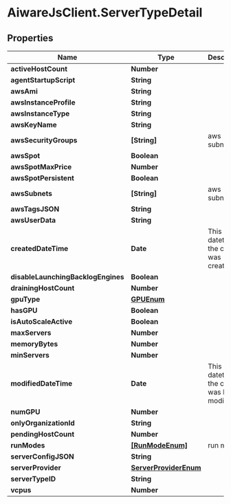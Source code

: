 # AiwareJsClient.ServerTypeDetail

## Properties

Name | Type | Description | Notes
------------ | ------------- | ------------- | -------------
**activeHostCount** | **Number** |  | [optional] 
**agentStartupScript** | **String** |  | [optional] 
**awsAmi** | **String** |  | [optional] 
**awsInstanceProfile** | **String** |  | [optional] 
**awsInstanceType** | **String** |  | [optional] 
**awsKeyName** | **String** |  | [optional] 
**awsSecurityGroups** | **[String]** | aws subnets | [optional] 
**awsSpot** | **Boolean** |  | [optional] 
**awsSpotMaxPrice** | **Number** |  | [optional] 
**awsSpotPersistent** | **Boolean** |  | [optional] 
**awsSubnets** | **[String]** | aws subnets | [optional] 
**awsTagsJSON** | **String** |  | [optional] 
**awsUserData** | **String** |  | [optional] 
**createdDateTime** | **Date** | This is the datetime the core was created | [optional] 
**disableLaunchingBacklogEngines** | **Boolean** |  | [optional] 
**drainingHostCount** | **Number** |  | [optional] 
**gpuType** | [**GPUEnum**](GPUEnum.md) |  | [optional] 
**hasGPU** | **Boolean** |  | [optional] 
**isAutoScaleActive** | **Boolean** |  | [optional] 
**maxServers** | **Number** |  | [optional] 
**memoryBytes** | **Number** |  | [optional] 
**minServers** | **Number** |  | [optional] 
**modifiedDateTime** | **Date** | This is the datetime the core was last modified. | [optional] 
**numGPU** | **Number** |  | [optional] 
**onlyOrganizationId** | **String** |  | [optional] 
**pendingHostCount** | **Number** |  | [optional] 
**runModes** | [**[RunModeEnum]**](RunModeEnum.md) | run modes | [optional] 
**serverConfigJSON** | **String** |  | [optional] 
**serverProvider** | [**ServerProviderEnum**](ServerProviderEnum.md) |  | [optional] 
**serverTypeID** | **String** |  | [optional] 
**vcpus** | **Number** |  | [optional] 



